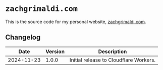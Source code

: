 # `zachgrimaldi.com`

This is the source code for my personal website, [zachgrimaldi.com](https://zachgrimaldi.com).

## Changelog

| Date       | Version | Description                            |
| ---------- | ------- | -------------------------------------- |
| 2024-11-23 | 1.0.0   | Initial release to Cloudflare Workers. |

